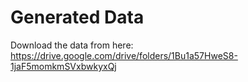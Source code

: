 # Generated Data

Download the data from here:
https://drive.google.com/drive/folders/1Bu1a57HweS8-1jaF5momkmSVxbwkyxQj
